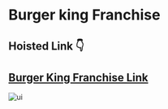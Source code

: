 # Burger king Franchise

## Hoisted Link 👇

## [Burger King Franchise Link](https://ugamraj.github.io/JavaScript-M4/Burger%20King%20franchise/)

![ui](https://github.com/UgamRaj/JavaScript-M4/assets/124122714/fa95be2e-55ab-433b-b649-1d0844d0e362)
